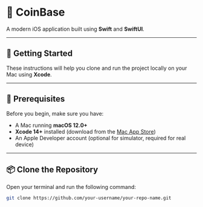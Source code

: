 # 📱 CoinBase

A modern iOS application built using **Swift** and **SwiftUI**.

---

## 🚀 Getting Started

These instructions will help you clone and run the project locally on your Mac using **Xcode**.

---

## 🧰 Prerequisites

Before you begin, make sure you have:

- A Mac running **macOS 12.0+**
- **Xcode 14+** installed (download from the [Mac App Store](https://apps.apple.com/us/app/xcode/id497799835))
- An Apple Developer account (optional for simulator, required for real device)

---

## 📦 Clone the Repository

Open your terminal and run the following command:

```bash
git clone https://github.com/your-username/your-repo-name.git

